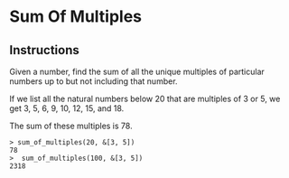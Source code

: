 # Sum Of Multiples

## Instructions

Given a number, find the sum of all the unique multiples of particular numbers up to
but not including that number.

If we list all the natural numbers below 20 that are multiples of 3 or 5,
we get 3, 5, 6, 9, 10, 12, 15, and 18.

The sum of these multiples is 78.


```text
> sum_of_multiples(20, &[3, 5])
78
>  sum_of_multiples(100, &[3, 5])
2318
```